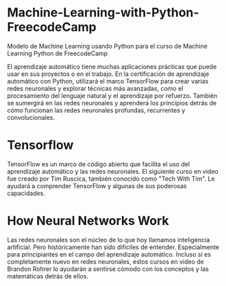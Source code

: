 # Machine-Learning-with-Python-FreecodeCamp
Modelo de Machine Learning usando Python para el curso de Machine Learning Python de FreecodeCamp

El aprendizaje automático tiene muchas aplicaciones prácticas que puede usar en sus proyectos o en el trabajo.
En la certificación de aprendizaje automático con Python, utilizará el marco TensorFlow para crear varias redes neuronales y explorar técnicas más avanzadas, como el procesamiento del lenguaje natural y el aprendizaje por refuerzo.
También se sumergirá en las redes neuronales y aprenderá los principios detrás de cómo funcionan las redes neuronales profundas, recurrentes y convolucionales.

# Tensorflow
TensorFlow es un marco de código abierto que facilita el uso del aprendizaje automático y las redes neuronales.
El siguiente curso en video fue creado por Tim Ruscica, también conocido como "Tech With Tim". Le ayudará a comprender TensorFlow y algunas de sus poderosas capacidades.

# How Neural Networks Work
Las redes neuronales son el núcleo de lo que hoy llamamos inteligencia artificial. Pero históricamente han sido difíciles de entender. Especialmente para principiantes en el campo del aprendizaje automático.
Incluso si es completamente nuevo en redes neuronales, estos cursos en video de Brandon Rohrer lo ayudarán a sentirse cómodo con los conceptos y las matemáticas detrás de ellos.

